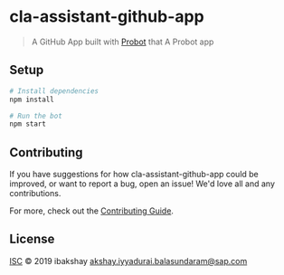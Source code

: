 # cla-assistant-github-app

> A GitHub App built with [Probot](https://github.com/probot/probot) that A Probot app

## Setup

```sh
# Install dependencies
npm install

# Run the bot
npm start
```

## Contributing

If you have suggestions for how cla-assistant-github-app could be improved, or want to report a bug, open an issue! We'd love all and any contributions.

For more, check out the [Contributing Guide](CONTRIBUTING.md).

## License
 
[ISC](LICENSE) © 2019 ibakshay <akshay.iyyadurai.balasundaram@sap.com>
